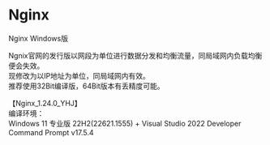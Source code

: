 # Nginx
Nginx Windows版</br>


Ngnix官网的发行版以网段为单位进行数据分发和均衡流量，同局域网内负载均衡便会失效。</br>
现修改为以IP地址为单位，同局域网内有效。</br>
推荐使用32Bit编译版，64Bit版本有丢精度可能。</br>


【Nginx_1.24.0_YHJ】</br>
编译环境：</br>
Windows 11 专业版 22H2(22621.1555) + Visual Studio 2022 Developer Command Prompt v17.5.4
